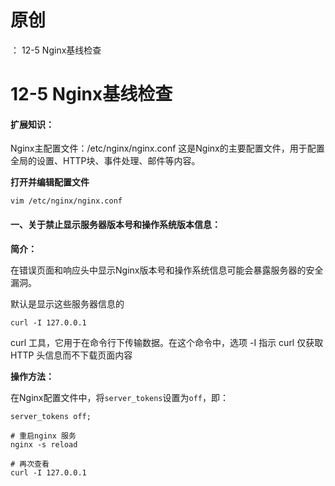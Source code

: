# 原创
：  12-5 Nginx基线检查

# 12-5 Nginx基线检查

#### 扩展知识：

Nginx主配置文件：/etc/nginx/nginx.conf 这是Nginx的主要配置文件，用于配置全局的设置、HTTP块、事件处理、邮件等内容。

**打开并编辑配置文件**

```
vim /etc/nginx/nginx.conf
```

#### 一、关于禁止显示服务器版本号和操作系统版本信息：

**简介：**

在错误页面和响应头中显示Nginx版本号和操作系统信息可能会暴露服务器的安全漏洞。

默认是显示这些服务器信息的

```
curl -I 127.0.0.1
```

curl 工具，它用于在命令行下传输数据。在这个命令中，选项 -I 指示 curl 仅获取 HTTP 头信息而不下载页面内容 

**操作方法：**

在Nginx配置文件中，将`server_tokens`设置为`off`，即：

```
server_tokens off;
```

```
# 重启nginx 服务
nginx -s reload

# 再次查看
curl -I 127.0.0.1
```
